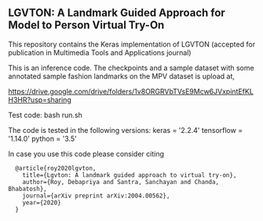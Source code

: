 LGVTON: A Landmark Guided Approach for Model to Person Virtual Try-On
------------------------------------------------------------------------

This repository contains the Keras implementation of LGVTON (accepted for publication in Multimedia Tools and Applications journal)

This is an inference code. 
The checkpoints and a sample dataset with some annotated sample fashion landmarks on the MPV dataset is upload at,

https://drive.google.com/drive/folders/1v8ORGRVbTVsE9Mcw6JVxpintEfKLH3HR?usp=sharing

Test code:
bash run.sh

The code is tested in the following versions:
keras = '2.2.4'
tensorflow = '1.14.0'
python = '3.5'


In case you use this code please consider citing

      @article{roy2020lgvton,
        title={Lgvton: A landmark guided approach to virtual try-on},
        author={Roy, Debapriya and Santra, Sanchayan and Chanda, Bhabatosh},
        journal={arXiv preprint arXiv:2004.00562},
        year={2020}
      }
